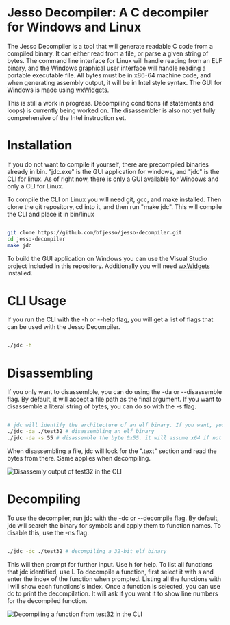 # Jesso Decompiler: A C decompiler for Windows and Linux
The Jesso Decompiler is a tool that will generate readable C code from a compiled binary. It can either read from a file, or parse a given string
of bytes. The command line interface for Linux will handle reading from an ELF binary, and the Windows graphical user interface will handle reading a
portable executable file. All bytes must be in x86-64 machine code, and when generating assembly output, it will be in Intel style syntax. The GUI for Windows
is made using [wxWidgets](https://wxwidgets.org).

This is still a work in progress. Decompiling conditions (if statements and loops) is currently being worked on. 
The disassembler is also not yet fully comprehensive of the Intel instruction set.

# Installation
If you do not want to compile it yourself, there are precompiled binaries already in bin. "jdc.exe" is the GUI application for windows, and "jdc" is 
the CLI for linux. As of right now, there is only a GUI available for Windows and only a CLI for Linux.

To compile the CLI on Linux you will need git, gcc, and make installed. Then clone the git repository, cd into it, and then run "make jdc". 
This will compile the CLI and place it in bin/linux
```bash

git clone https://github.com/bfjesso/jesso-decompiler.git
cd jesso-decompiler
make jdc

```

To build the GUI application on Windows you can use the Visual Studio project included in this repository. 
Additionally you will need [wxWidgets](https://wxwidgets.org) installed.

# CLI Usage
If you run the CLI with the -h or --help flag, you will get a list of flags that can be used with the Jesso Decompiler.
```bash

./jdc -h

```
# Disassembling
If you only want to disassemlble, you can do using the -da or --disassemble flag.
By default, it will accept a file path as the final argument. If you want to disassemble a literal string of bytes, you can do so with the -s flag.
```bash

# jdc will identify the architecture of an elf binary. If you want, you can use -x86 or -x64 to override this.
./jdc -da ./test32 # disassembling an elf binary
./jdc -da -s 55 # disassemble the byte 0x55. it will assume x64 if not overridden.

```
When disassembling a file, jdc will look for the ".text" section and read the bytes from there. Same applies when decompiling.

![Disassemly output of test32 in the CLI](./da-screenshot.png)

# Decompiling
To use the decompiler, run jdc with the -dc or --decompile flag.
By default, jdc will search the binary for symbols and apply them to function names. To disable this, use the -ns flag.
```bash

./jdc -dc ./test32 # decompiling a 32-bit elf binary

```
This will then prompt for further input. Use h for help.
To list all functions that jdc identified, use l.
To decompile a function, first select it with s and enter the index of the function when prompted. Listing all the functions with l will show each functions's index.
Once a function is selected, you can use dc to print the decompilation. It will ask if you want it to show line numbers for the decompiled function.

![Decompiling a function from test32 in the CLI](./dc-screenshot.png)

